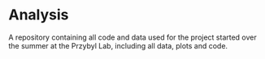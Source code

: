 # Analysis

A repository containing all code and data used for the project started over the summer at the Przybyl Lab, including all data, plots and code.